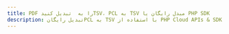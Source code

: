 ---title: PDF را به  تبدیل کنیدTSV، PCL به TSV مبدل رایگان یا PHP SDKdescription: تبدیل رایگانPCL به TSV با استفاده از PHP Cloud APIs & SDK همچنین اسناد PDF را در Cloud ایجاد، ویرایش و رندر کنید.---